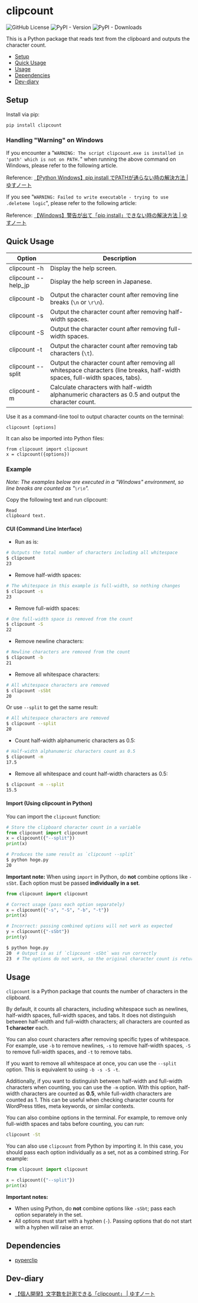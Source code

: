 # clipcount
![GitHub License](https://img.shields.io/github/license/yusu79/clipcount)
![PyPI - Version](https://img.shields.io/pypi/v/clipcount)
![PyPI - Downloads](https://img.shields.io/pypi/dm/clipcount)

This is a Python package that reads text from the clipboard and outputs the character count.

<!-- omit in toc -->
- [Setup](#setup)
- [Quick Usage](#quick-usage)
- [Usage](#usage)
- [Dependencies](#dependencies)
- [Dev-diary](#dev-diary)

## Setup
Install via pip:
```bash:
pip install clipcount
```

### Handling "Warning" on Windows
If you encounter a "`WARNING: The script clipcount.exe is installed in 'path' which is not on PATH.`" when running the above command on Windows, please refer to the following article.

Reference: [【Python Windows】pip install でPATHが通らない時の解決方法 | ゆすノート](https://yusu79.com/python-path-issue/)

If you see "`WARNING: Failed to write executable - trying to use .deleteme logic`", please refer to the following article:

Reference: [【Windows】警告が出て「pip install」できない時の解決方法 | ゆすノート](https://yusu79.com/pip-install-failure-fix/)

## Quick Usage
| Option             | Description                                                              | 
| ------------------ | ------------------------------------------------------------------------ | 
| clipcount -h       | Display the help screen.                                                 | 
| clipcount --help_jp| Display the help screen in Japanese.                                     | 
| clipcount -b       | Output the character count after removing line breaks (`\n` or `\r\n`). | 
| clipcount -s       | Output the character count after removing half-width spaces.            | 
| clipcount -S       | Output the character count after removing full-width spaces.            | 
| clipcount -t       | Output the character count after removing tab characters (`\t`).       | 
| clipcount --split  | Output the character count after removing all whitespace characters (line breaks, half-width spaces, full-width spaces, tabs). | 
| clipcount -m       | Calculate characters with half-width alphanumeric characters as 0.5 and output the character count.                    | 

Use it as a command-line tool to output character counts on the terminal:
```bash:
clipcount [options]
```

It can also be imported into Python files:
```python:
from clipcount import clipcount
x = clipcount({options})
```

### Example
*Note: The examples below are executed in a "Windows" environment, so line breaks are counted as "`\r\n`".*

Copy the following text and run clipcount:
```md:
Read
clipboard text.
```

#### CUI (Command Line Interface)

* Run as is:

```bash
# Outputs the total number of characters including all whitespace
$ clipcount
23
```

* Remove half-width spaces:

```bash
# The whitespace in this example is full-width, so nothing changes
$ clipcount -s
23
```

* Remove full-width spaces:

```bash
# One full-width space is removed from the count
$ clipcount -S
22
```

* Remove newline characters:

```bash
# Newline characters are removed from the count
$ clipcount -b
21
```

* Remove all whitespace characters:

```bash
# All whitespace characters are removed
$ clipcount -sSbt
20
```

Or use `--split` to get the same result:

```bash
# All whitespace characters are removed
$ clipcount --split
20
```

* Count half-width alphanumeric characters as 0.5:

```bash
# Half-width alphanumeric characters count as 0.5
$ clipcount -m
17.5
```

* Remove all whitespace and count half-width characters as 0.5:

```bash
$ clipcount -m --split
15.5
```



#### Import (Using clipcount in Python)

You can import the `clipcount` function:

```python
# Store the clipboard character count in a variable
from clipcount import clipcount
x = clipcount({"--split"})
print(x)
```

```bash
# Produces the same result as `clipcount --split`
$ python hoge.py
20
```

**Important note:** When using `import` in Python, do **not** combine options like `-sSbt`. Each option must be passed **individually in a set**.

```python
from clipcount import clipcount

# Correct usage (pass each option separately)
x = clipcount({"-s", "-S", "-b", "-t"})
print(x)

# Incorrect: passing combined options will not work as expected
y = clipcount({"-sSbt"})
print(y)
```

```bash
$ python hoge.py
20  # Output is as if `clipcount -sSbt` was run correctly
23  # The options do not work, so the original character count is returned
```

## Usage
`clipcount` is a Python package that counts the number of characters in the clipboard.

By default, it counts all characters, including whitespace such as newlines, half-width spaces, full-width spaces, and tabs. It does not distinguish between half-width and full-width characters; all characters are counted as **1 character** each.

You can also count characters after removing specific types of whitespace. For example, use `-b` to remove newlines, `-s` to remove half-width spaces, `-S` to remove full-width spaces, and `-t` to remove tabs.

If you want to remove all whitespace at once, you can use the `--split` option. This is equivalent to using `-b -s -S -t`.

Additionally, if you want to distinguish between half-width and full-width characters when counting, you can use the `-m` option. With this option, half-width characters are counted as **0.5**, while full-width characters are counted as 1. This can be useful when checking character counts for WordPress titles, meta keywords, or similar contexts.

You can also combine options in the terminal. For example, to remove only full-width spaces and tabs before counting, you can run:

```bash
clipcount -St
```

You can also use `clipcount` from Python by importing it. In this case, you should pass each option individually as a set, not as a combined string. For example:

```python
from clipcount import clipcount

x = clipcount({"--split"})
print(x)
```

**Important notes:**

* When using Python, do **not** combine options like `-sSbt`; pass each option separately in the set.
* All options must start with a hyphen (`-`). Passing options that do not start with a hyphen will raise an error.


## Dependencies
- [pyperclip](https://github.com/asweigart/pyperclip)

## Dev-diary
- [【個人開発】文字数を計測できる「clipcount」 | ゆすノート](https://yusu79.com/dev-clipcount/)
